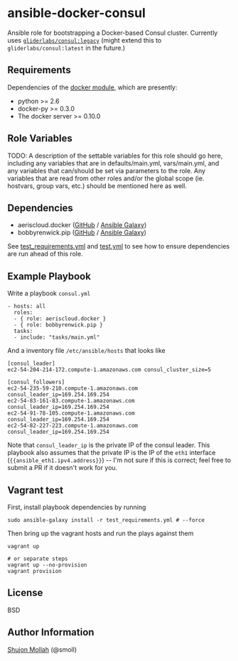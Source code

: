 ansible-docker-consul
=========

Ansible role for bootstrapping a Docker-based Consul cluster. Currently uses [`gliderlabs/consul:legacy`](https://hub.docker.com/r/gliderlabs/consul/) (might extend this to `gliderlabs/consul:latest` in the future.)

Requirements
------------

Dependencies of the [docker module](http://docs.ansible.com/ansible/docker_module.html), which are presently:
* python >= 2.6
* docker-py >= 0.3.0
* The docker server >= 0.10.0

Role Variables
--------------

TODO: A description of the settable variables for this role should go here, including any variables that are in defaults/main.yml, vars/main.yml, and any variables that can/should be set via parameters to the role. Any variables that are read from other roles and/or the global scope (ie. hostvars, group vars, etc.) should be mentioned here as well.

Dependencies
------------

* aeriscloud.docker ([GitHub](https://galaxy.ansible.com/detail#/role/3019) / [Ansible Galaxy](https://github.com/AerisCloud/ansible-docker))
* bobbyrenwick.pip ([GitHub](https://github.com/bobbyrenwick/ansible-pip) / [Ansible Galaxy](https://galaxy.ansible.com/detail#/role/393))

See [test_requirements.yml](./test_requirements.yml) and [test.yml](./test.yml) to see how to ensure dependencies are run ahead of this role.

Example Playbook
----------------

Write a playbook `consul.yml`

```
- hosts: all
  roles:
  - { role: aeriscloud.docker }
  - { role: bobbyrenwick.pip }
  tasks:
  - include: "tasks/main.yml"
```

And a inventory file `/etc/ansible/hosts` that looks like

```
[consul_leader]
ec2-54-204-214-172.compute-1.amazonaws.com consul_cluster_size=5

[consul_followers]
ec2-54-235-59-210.compute-1.amazonaws.com consul_leader_ip=169.254.169.254
ec2-54-83-161-83.compute-1.amazonaws.com consul_leader_ip=169.254.169.254
ec2-54-91-78-105.compute-1.amazonaws.com consul_leader_ip=169.254.169.254
ec2-54-82-227-223.compute-1.amazonaws.com consul_leader_ip=169.254.169.254
```

Note that `consul_leader_ip` is the private IP of the consul leader. This playbook also assumes that the private IP is the IP of the `eth1` interface (`{{ansible_eth1.ipv4.address}}`) -- I'm not sure if this is correct; feel free to submit a PR if it doesn't work for you.

Vagrant test
------------

First, install playbook dependencies by running

```
sudo ansible-galaxy install -r test_requirements.yml # --force
```

Then bring up the vagrant hosts and run the plays against them

```
vagrant up

# or separate steps
vagrant up --no-provision
vagrant provision
```

License
-------

BSD

Author Information
------------------

[Shujon Mollah](https://github.com/smoll) (@smoll)

